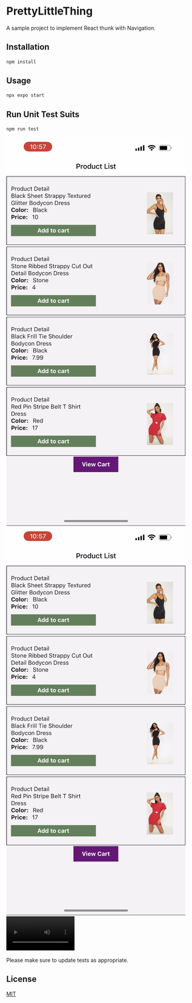 # PrettyLittleThing

A sample project to implement React thunk with Navigation.

## Installation


```bash
npm install
```

## Usage

```bash
npx expo start 
```

## Run Unit Test Suits

```bash
npm run test
```

![Screenshot1](assets/Screenshot1.jpeg)
![Screenshot2](assets/Screenshot1.jpeg)
<video src='assets/RECORDING.MP4' width=180/>

Please make sure to update tests as appropriate.

## License
[MIT](https://choosealicense.com/licenses/mit/)